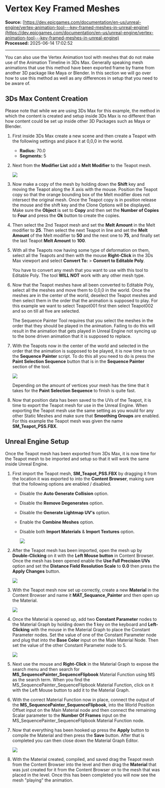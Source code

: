 # Vertex Key Framed Meshes

**Source:** [https://dev.epicgames.com/documentation/en-us/unreal-engine/vertex-animation-tool---key-framed-meshes-in-unreal-engine](https://dev.epicgames.com/documentation/en-us/unreal-engine/vertex-animation-tool---key-framed-meshes-in-unreal-engine)  
**Processed:** 2025-06-14 17:02:52

---

You can also use the Vertex Animation tool with meshes that do not make use of the Animation Timeline in 3Ds Max. Generally speaking mesh animations that use this method have been exported frame by frame from another 3D package like Maya or Blender. In this section we will go over how to use this method as well as any differences in setup that you need to be aware of.

## 3Ds Max Content Creation

Please note that while we are using 3Ds Max for this example, the method in which the content is created and setup inside 3Ds Max is no different than how content could be set up inside other 3D Packages such as Maya or Blender.

1.  First inside 3Ds Max create a new scene and then create a Teapot with the following settings and place it at 0,0,0 in the world.
    -   **Radius:** 70.0
    -   **Segments:** 5
2.  Next from the **Modifier List** add a **Melt Modifier** to the Teapot mesh.
    
    ![](https://d1iv7db44yhgxn.cloudfront.net/documentation/images/eac09db5-226d-41e3-a552-ceea104d93f6/vat_kfm_teapot_melt.png)
3.  Now make a copy of the mesh by holding down the **Shift** key and moving the Teapot along the X axis with the mouse. Position the Teapot copy so that the orange bounding box of the Melt modifier does not intersect the original mesh. Once the Teapot copy is in position release the mouse and the shift key and the Clone Options will be displayed. Make sure the **Object** is set to **Copy** and then set the **Number of Copies** to **Four** and press the **Ok** button to create the copies.
    
4.  Then select the 2nd Teapot mesh and set the **Melt Amount** in the Melt modifier to **25**. Then select the next Teapot in line and set the **Melt Amount** of the Melt modifier to **50** and the next one to **75**, and finally set the last Teapot **Melt Amount** to **100**.
    
5.  With all the Teapots now having some type of deformation on them, select all the Teapots and then with the mouse **Right-Click** in the 3Ds Max viewport and select **Convert To:** > **Convert to Editable Poly**.
    
    You have to convert any mesh that you want to use with this tool to Editable Poly. The tool **WILL NOT** work with any other mesh type.
    
6.  Now that the Teapot meshes have all been converted to Editable Poly, select all the meshes and move them to 0,0,0 in the world. Once the meshes are in the center of the world, deselect the Teapot meshes and then select them in the order that the animation is supposed to play. For this example we want to select Teapot001 first then select Teapot002 and so on till all five are selected.
    
    The Sequence Painter Tool requires that you select the meshes in the order that they should be played in the animation. Failing to do this will result in the animation that gets played in Unreal Engine not syncing up to the bone driven animation that it is supposed to replace.
    
7.  With the Teapots now in the center of the world and selected in the order that the animation is supposed to be played, it is now time to run the **Sequence Painter** script. To do this all you need to do is press the **Paint Selection Sequence** button that is in the **Sequence Painter** section of the tool.
    
    ![](https://d1iv7db44yhgxn.cloudfront.net/documentation/images/86d40ece-2b53-4ef2-a964-6082c536837b/vat_kfm_paint_seq.png)
    
    Depending on the amount of vertices your mesh has the time that it takes for the **Paint Selection Sequence** to finish is quite fast.
    
8.  Now that position data has been saved to the UVs of the Teapot, it is time to export the Teapot mesh for use in the Unreal Engine. When exporting the Teapot mesh use the same setting as you would for any other Static Meshes and make sure that **Smoothing Groups** are enabled. For this example the Teapot mesh was given the name **SM\_Teapot\_PSS.FBX**.

## Unreal Engine Setup

Once the Teapot mesh has been exported from 3Ds Max, it is now time for the Teapot mesh to be imported and setup so that it will work the same inside Unreal Engine.

1.  First import the Teapot mesh, **SM\_Teapot\_PSS.FBX** by dragging it from the location it was exported to into the **Content Browser**, making sure that the following options are enabled / disabled.
    
    -   Disable the **Auto Generate Collision** option.
    -   Disable the **Remove Degenerates** option.
    -   Disable the **Generate Lightmap UV's** option.
    -   Enable the **Combine Meshes** option.
    -   Disable both **Import Materials** & **Import Textures** option.
        
        ![](https://d1iv7db44yhgxn.cloudfront.net/documentation/images/857900c4-87f2-44e9-a8ee-a2d1a79cbdce/vat_sm_import_options.png)
2.  After the Teapot mesh has been imported, open the mesh up by **Double-Clicking** on it with the **Left Mouse button** in Content Browser. Once the mesh has been opened enable the **Use Full Precision UVs** option and set the **Distance Field Resolution Scale** to **0.0** then press the **Apply Changes** button.
    
    ![](https://d1iv7db44yhgxn.cloudfront.net/documentation/images/2f449ade-8aa4-4170-84ec-ea7e9bea76d1/vat_kfm_ue4_setup.png)
3.  With the Teapot mesh now set up correctly, create a new **Material** in the Content Browser and name it **MAT\_Sequance\_Painter** and then open up the Material.
    
    ![](https://d1iv7db44yhgxn.cloudfront.net/documentation/images/876acacf-3ef7-444e-abbb-a09885b863fc/vat_kfm_create_material.png)
4.  Once the Material is opened up, add two **Constant Parameter** nodes to the Material Graph by holding down the **1** key on the keyboard and **Left-Clicking** with the mouse in the Material Graph to place the Constant Parameter nodes. Set the value of one of the Constant Parameter node and plug that into the **Base Color** input on the Main Material Node. Then set the value of the other Constant Parameter node to 5.
    
    ![](https://d1iv7db44yhgxn.cloudfront.net/documentation/images/768002b2-ee5f-4cbc-ab95-905e46a45fd2/vat_kfm_set_values.png)
5.  Next use the mouse and **Right-Click** in the Material Graph to expose the search menu and then search for **MS\_SequencePainter\_SequenceFlipbook** Material Function using MS as the search term. When you find the MS\_SequencePainter\_SequenceFlipbook Material Function, click on it with the Left Mouse button to add it to the Material Graph.
    
6.  With the correct Material Function now in place, connect the output of the **MS\_SequencePainter\_SequenceFlipbook**, into the World Position Offset input on the Main Material node and then connect the remaining Scalar parameter to the **Number Of Frames** input on the MS\_SequencePainter\_SequenceFlipbook Material Function node.
    
7.  Now that everything has been hooked up press the **Apply** button to compile the Material and then press the **Save** button. After that is completed you can then close down the Material Graph Editor.
    
    ![](https://d1iv7db44yhgxn.cloudfront.net/documentation/images/d0736c6b-8ab9-448c-917b-f6c569dd32e7/vat_compile_save.png)
8.  With the Material created, compiled, and saved drag the Teapot mesh from the Content Browser into the level and then drag the **Material** that was just created for it from the Content Browser on to the mesh that was placed in the level. Once this has been completed you will now see the mesh "playing" the animation.